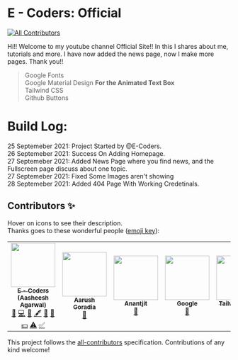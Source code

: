 # E - Coders: Official
<!-- ALL-CONTRIBUTORS-BADGE:START - Do not remove or modify this section -->
[![All Contributors](https://img.shields.io/badge/all_contributors-5-orange.svg?style=flat-square)](#contributors-)
<!-- ALL-CONTRIBUTORS-BADGE:END -->
Hi!! Welcome to my youtube channel Official Site!! In this I shares about me, tutorials and more. I have now added the news page, now I make more pages. Thank you!!
> Google Fonts<BR>
> Google Material Design **For the Animated Text Box**<br>
> Tailwind CSS<br>
> Github Buttons

# Build Log:
  25 Septemeber 2021: Project Started by @E-Coders.<br>
  26 Septemeber 2021: Success On Adding Homepage.<br>
  27 Septemeber 2021: Added News Page where you find news, and the Fullscreen page discuss about one topic.<br>
  27 Septemeber 2021: Fixed Some Images aren't showing<br>
  28 Septemeber 2021: Added 404 Page With Working Credetinals.

## Contributors ✨

Hover on icons to see their description.<br>
Thanks goes to these wonderful people ([emoji key](https://allcontributors.org/docs/en/emoji-key)):

<!-- ALL-CONTRIBUTORS-LIST:START - Do not remove or modify this section -->
<!-- prettier-ignore-start -->
<!-- markdownlint-disable -->
<table>
  <tr>
    <td align="center"><a href="https://github.com/e-coders"><img src="https://avatars.githubusercontent.com/u/83082760?v=4?s=100" width="100px;" alt=""/><br /><sub><b>E - Coders (Aasheesh Agarwal)</b></sub></a><br /><a href="#ideas-e-coders" title="Ideas, Planning, & Feedback">🤔</a> <a href="https://github.com/E-Coders-Official/e-coders-official.github.io/commits?author=e-coders" title="Code">💻</a> <a href="https://github.com/E-Coders-Official/e-coders-official.github.io/issues?q=author%3Ae-coders" title="Bug reports">🐛</a> <a href="#content-e-coders" title="Content">🖋</a> <a href="#data-e-coders" title="Data">🔣</a> <a href="#design-e-coders" title="Design">🎨</a> <a href="#financial-e-coders" title="Financial">💵</a> <a href="https://github.com/E-Coders-Official/e-coders-official.github.io/commits?author=e-coders" title="Tests">⚠️</a> <a href="#tutorial-e-coders" title="Tutorials">✅</a></td>
    <td align="center"><a href="https://codepen.io/Super45coder59"><img src="https://avatars.githubusercontent.com/u/80135238?v=4?s=100" width="100px;" alt=""/><br /><sub><b>Aarush Goradia</b></sub></a><br /><a href="#ideas-Super45coder" title="Ideas, Planning, & Feedback">🤔</a></td>
    <td align="center"><a href="http://anantjit.whjr.site"><img src="https://avatars.githubusercontent.com/u/74092334?v=4?s=100" width="100px;" alt=""/><br /><sub><b>Anantjit</b></sub></a><br /><a href="#ideas-Genius398" title="Ideas, Planning, & Feedback">🤔</a></td>
    <td align="center"><a href="https://opensource.google/"><img src="https://avatars.githubusercontent.com/u/1342004?v=4?s=100" width="100px;" alt=""/><br /><sub><b>Google</b></sub></a><br /><a href="#design-Google" title="Design">🎨</a></td>
    <td align="center"><a href="http://tailwindcss.com"><img src="https://avatars.githubusercontent.com/u/67109815?v=4?s=100" width="100px;" alt=""/><br /><sub><b>Tailwind Labs</b></sub></a><br /><a href="#design-Tailwindlabs" title="Design">🎨</a></td>
  </tr>
</table>

<!-- markdownlint-restore -->
<!-- prettier-ignore-end -->

<!-- ALL-CONTRIBUTORS-LIST:END -->

This project follows the [all-contributors](https://github.com/all-contributors/all-contributors) specification. Contributions of any kind welcome!
